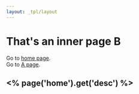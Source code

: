 ```yaml
---
layout: _tpl/layout
---
```

# That's an inner page B

Go to <a href="<% get('paths').root %>"><i class="fa fa-check"></i> home page</a>.<br />
Go to <a href="<% get('paths').root %>inner/A/A.html"><i class="fa fa-check"></i> A page</a>.

## <% page('home').get('desc') %>